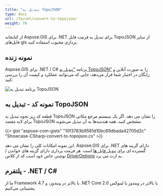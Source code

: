 ```yaml
---
title: "تبدیل به TopoJSON"
type: docs
url: /fa/net/convert-to-topojson/
weight: 70
---
```


از کتابخانه Aspose.GIS برای .NET برای تبدیل به فرمت فایل TopoJSON از سایر فایل‌های gis برداری محبوب استفاده کنید.

## **نمونه زنده**

Aspose.GIS برای .NET / C# برنامه ["تبدیل به TopoJSON"](https://products.aspose.app/gis/conversion/convert-to-topojson) را به صورت آنلاین و رایگان در اختیار شما قرار می‌دهد، جایی که می‌توانید عملکرد و کیفیت آن را بررسی کنید.

![ برنامه تبدیل به TopoJSON](conversion.png)

## **نمونه کد - تبدیل به TopoJSON**

قطعه کد زیر نحوه تبدیل به TopoJSON را نشان می دهد. اگر یک سیستم مرجع مکانی برای لایه مقصد TopoJSON مشخص کنید، همه هندسه‌ها به آن تبدیل می‌شوند. 

{{< gist "aspose-com-gists" "10f3783b9581d10bc69dbada42705d2c" "Showcase-CSharp-convert-to-topojson.cs" >}}

این نمونه امکانات کلی را نشان می دهد. Aspose.GIS برای .NET دارای گزینه های گسترده ای برای [تبدیل فایل ها](https://docs.aspose.com/gis/net/vector-layers/) است. هر فرمت برداری دارای گزینه های خواندن / نوشتن خاص خود است که از کلاس [DriverOptions](https://reference.aspose.com/gis/net/aspose.gis/driveroptions) به ارث می برد.

## **پلتفرم - .NET / C#**

ما از Framework 4.7 یا بالاتر در ویندوز، و .NET Core 2.0 یا بالاتر در ویندوز یا لینوکس پشتیبانی می‌کنیم.
